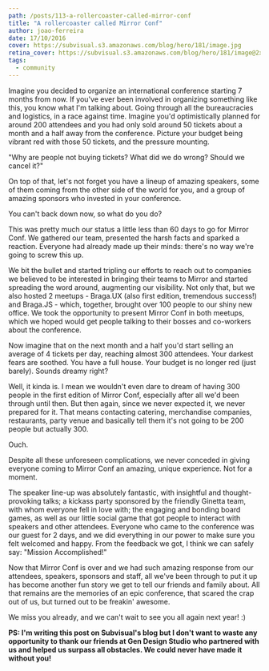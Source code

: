 ```yaml
---
path: /posts/113-a-rollercoaster-called-mirror-conf
title: "A rollercoaster called Mirror Conf"
author: joao-ferreira
date: 17/10/2016
cover: https://subvisual.s3.amazonaws.com/blog/hero/181/image.jpg
retina_cover: https://subvisual.s3.amazonaws.com/blog/hero/181/image@2x.jpg
tags:
  - community
---
```


Imagine you decided to organize an international  conference starting 7 months from now. If you've ever been involved in organizing something like this, you know what I'm talking about. Going through all the bureaucracies and logistics, in a race against time.  Imagine you'd optimistically planned for around 200 attendees and you had only sold around 50 tickets about a month and a half away from the conference. Picture your budget being vibrant red with those 50 tickets, and the pressure mounting. 

"Why are people not buying tickets? What did we do wrong? Should we cancel it?" 

On top of that, let's not forget you have a lineup of amazing speakers, some of them coming from the other side of the world for you, and a group of amazing sponsors who invested in your conference. 

You can't back down now, so what do you do? 

This was pretty much our status a little less than 60 days to go for Mirror Conf. We gathered our team, presented the harsh facts and sparked a reaction. Everyone had already made up their minds: there's no way we're going to screw this up. 

We bit the bullet and started tripling our efforts to reach out to companies we believed to be interested in bringing their teams to Mirror and started spreading the word around, augmenting our visibility. Not only that, but we also hosted 2 meetups - Braga.UX (also first edition, tremendous success!) and Braga.JS - which, together, brought over 100 people to our shiny new office. We took the opportunity to present Mirror Conf in both meetups, which we hoped would get people talking to their bosses and co-workers about the conference. 

Now imagine that on the next month and a half you'd start selling an average of 4 tickets per day, reaching almost 300 attendees. Your darkest fears are soothed. You have a full house. Your budget is no longer red (just barely). Sounds dreamy right?

Well, it kinda is. I mean we wouldn't even dare to dream of having 300 people in the first edition of Mirror Conf, especially after all we'd been through until then. But then again, since we never expected it, we never prepared for it. That means contacting catering, merchandise companies, restaurants, party venue and basically tell them it's not going to be 200 people but actually 300. 

Ouch.

Despite all these unforeseen complications, we never conceded in giving everyone coming to Mirror Conf an amazing, unique experience. Not for a moment. 

The speaker line-up was absolutely fantastic, with insightful and thought-provoking talks; a kickass party sponsored by the friendly Ginetta team, with whom everyone fell in love with; the engaging and bonding board games, as well as our little social game that got people to interact with speakers and other attendees. Everyone who came to the conference was our guest for 2 days, and we did everything in our power to make sure you felt welcomed and happy. From the feedback we got, I think we can safely say: "Mission Accomplished!"

Now that Mirror Conf is over and we had such amazing response from our attendees, speakers, sponsors and staff, all we've been through to put it up has become another fun story we get to tell our friends and family about. All that remains are the memories of an epic conference, that scared the crap out of us, but turned out to be freakin' awesome. 

We miss you already, and we can't wait to see you all again next year! :)

<b>PS: I'm writing this post on Subvisual's blog but I don't want to waste any opportunity to thank our friends at Gen Design Studio who partnered with us and helped us surpass all obstacles. We could never have made it without you!</b>
